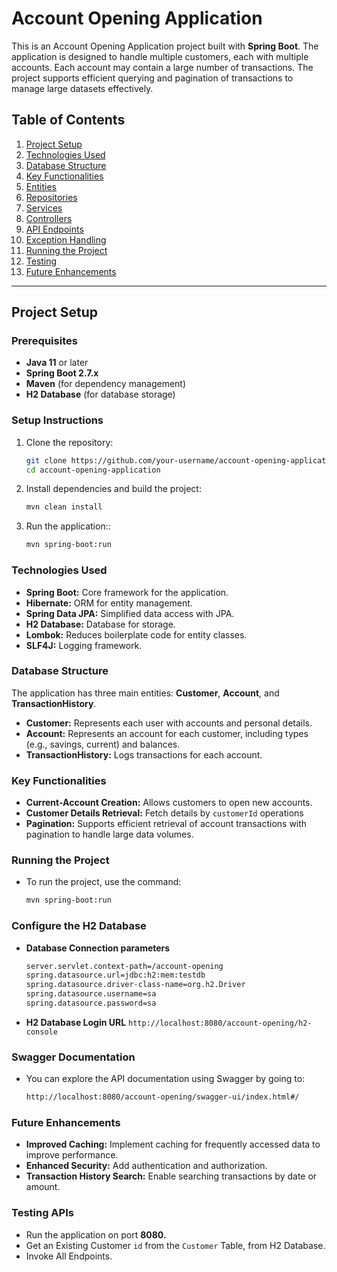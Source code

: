# Account Opening Application

This is an Account Opening Application project built with **Spring Boot**. The application is designed to handle multiple customers, each with multiple accounts. Each account may contain a large number of transactions. The project supports efficient querying and pagination of transactions to manage large datasets effectively.

## Table of Contents
1. [Project Setup](#project-setup)
2. [Technologies Used](#technologies-used)
3. [Database Structure](#database-structure)
4. [Key Functionalities](#key-functionalities)
5. [Entities](#entities)
6. [Repositories](#repositories)
7. [Services](#services)
8. [Controllers](#controllers)
9. [API Endpoints](#api-endpoints)
10. [Exception Handling](#exception-handling)
11. [Running the Project](#running-the-project)
12. [Testing](#testing)
13. [Future Enhancements](#future-enhancements)

---

## Project Setup

### Prerequisites
- **Java 11** or later
- **Spring Boot 2.7.x**
- **Maven** (for dependency management)
- **H2 Database** (for database storage)

### Setup Instructions
1. Clone the repository:
   ```bash
   git clone https://github.com/your-username/account-opening-application.git
   cd account-opening-application

2. Install dependencies and build the project:
   ```bash
   mvn clean install

3. Run the application::
   ```bash
   mvn spring-boot:run


### Technologies Used
- **Spring Boot:** Core framework for the application.
- **Hibernate:** ORM for entity management.
- **Spring Data JPA:** Simplified data access with JPA.
- **H2 Database:** Database for storage.
- **Lombok:** Reduces boilerplate code for entity classes.
- **SLF4J:** Logging framework.

### Database Structure
The application has three main entities: **Customer**, **Account**, and **TransactionHistory**.

- **Customer:** Represents each user with accounts and personal details.
- **Account:** Represents an account for each customer, including types (e.g., savings, current) and balances.
- **TransactionHistory:** Logs transactions for each account.

### Key Functionalities
- **Current-Account Creation:** Allows customers to open new accounts.
- **Customer Details Retrieval:** Fetch details by ``customerId`` operations
- **Pagination:** Supports efficient retrieval of account transactions with pagination to handle large data volumes.

### Running the Project
- To run the project, use the command:
   ```bash
   mvn spring-boot:run

###  Configure the H2 Database
- **Database Connection parameters**
   ```bash
   server.servlet.context-path=/account-opening
   spring.datasource.url=jdbc:h2:mem:testdb
   spring.datasource.driver-class-name=org.h2.Driver
   spring.datasource.username=sa
   spring.datasource.password=sa
   
- **H2 Database Login URL**
   ``http://localhost:8080/account-opening/h2-console``

### Swagger Documentation
- You can explore the API documentation using Swagger by going to:
   ```bash
   http://localhost:8080/account-opening/swagger-ui/index.html#/

### Future Enhancements
- **Improved Caching:** Implement caching for frequently accessed data to improve performance.
- **Enhanced Security:** Add authentication and authorization.
- **Transaction History Search:** Enable searching transactions by date or amount.

### Testing APIs
- Run the application on port **8080.**
- Get an Existing Customer ``id`` from the ``Customer`` Table, from H2 Database.
- Invoke All Endpoints.
